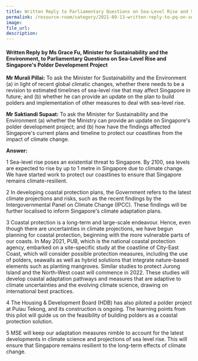 ```yaml
---  
title: Written Reply to Parliamentary Questions on Sea-Level Rise and Singapore's Polder Development Project by Ms Grace Fu, Minister for Sustainability and the Environment
permalink: /resource-room/category/2021-09-13-written-reply-to-pq-on-sea-level-rise-and-polder-development.md/  
image:  
file_url:  
description:  
---  
```


#### Written Reply by Ms Grace Fu, Minister for Sustainability and the Environment, to Parliamentary Questions on Sea-Level Rise and Singapore's Polder Development Project  

**Mr Murali Pillai:** To ask the Minister for Sustainability and the Environment (a) in light of recent global climatic changes, whether there needs to be a revision to estimated timelines of sea-level rise that may affect Singapore in future; and (b) whether he can provide an update on the plan to build polders and implementation of other measures to deal with sea-level rise.

**Mr Saktiandi Supaat:** To ask the Minister for Sustainability and the Environment (a) whether the Ministry can provide an update on Singapore&#39;s polder development project; and (b) how have the findings affected Singapore&#39;s current plans and timeline to protect our coastlines from the impact of climate change.

**Answer:**

1 Sea-level rise poses an existential threat to Singapore. By 2100, sea levels are expected to rise by up to 1 metre in Singapore due to climate change. We have started work to protect our coastlines to ensure that Singapore remains climate-resilient.

2 In developing coastal protection plans, the Government refers to the latest climate projections and risks, such as the recent findings by the Intergovernmental Panel on Climate Change (IPCC). These findings will be further localised to inform Singapore&#39;s climate adaptation plans.

3 Coastal protection is a long-term and large-scale endeavour. Hence, even though there are uncertainties in climate projections, we have begun planning for coastal protection, beginning with the more vulnerable parts of our coasts. In May 2021, PUB, which is the national coastal protection agency, embarked on a site-specific study at the coastline of City-East Coast, which will consider possible protection measures, including the use of polders, seawalls as well as hybrid solutions that integrate nature-based elements such as planting mangroves. Similar studies to protect Jurong Island and the North-West coast will commence in 2022. These studies will develop coastal adaptation pathways and measures that are adaptive to climate uncertainties and the evolving climate science, drawing on international best practices.

4 The Housing &amp; Development Board (HDB) has also piloted a polder project at Pulau Tekong, and its construction is ongoing. The learning points from this pilot will guide us on the feasibility of building polders as a coastal protection solution.

5 MSE will keep our adaptation measures nimble to account for the latest developments in climate science and projections of sea level rise. This will ensure that Singapore remains resilient to the long-term effects of climate change.
